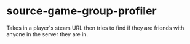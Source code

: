 # source-game-group-profiler
Takes in a player's steam URL then tries to find if they are friends with anyone in the server they are in.
